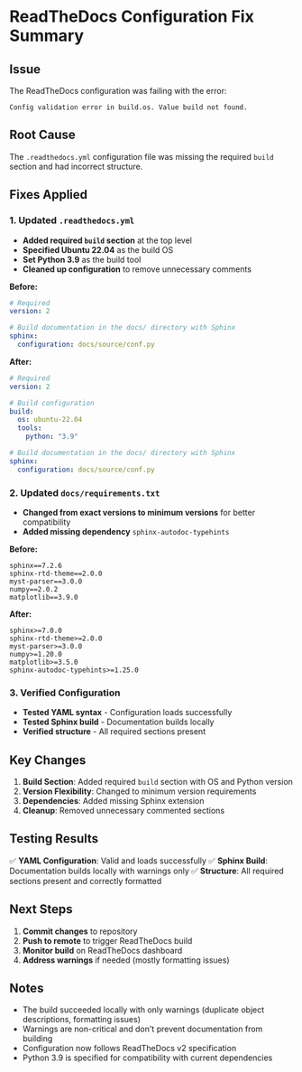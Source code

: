 # ReadTheDocs Configuration Fix Summary

## Issue
The ReadTheDocs configuration was failing with the error:
```
Config validation error in build.os. Value build not found.
```

## Root Cause
The `.readthedocs.yml` configuration file was missing the required `build` section and had incorrect structure.

## Fixes Applied

### 1. Updated `.readthedocs.yml`
- **Added required `build` section** at the top level
- **Specified Ubuntu 22.04** as the build OS
- **Set Python 3.9** as the build tool
- **Cleaned up configuration** to remove unnecessary comments

**Before:**
```yaml
# Required
version: 2

# Build documentation in the docs/ directory with Sphinx
sphinx:
  configuration: docs/source/conf.py
```

**After:**
```yaml
# Required
version: 2

# Build configuration
build:
  os: ubuntu-22.04
  tools:
    python: "3.9"

# Build documentation in the docs/ directory with Sphinx
sphinx:
  configuration: docs/source/conf.py
```

### 2. Updated `docs/requirements.txt`
- **Changed from exact versions to minimum versions** for better compatibility
- **Added missing dependency** `sphinx-autodoc-typehints`

**Before:**
```
sphinx==7.2.6
sphinx-rtd-theme==2.0.0
myst-parser==3.0.0
numpy==2.0.2
matplotlib==3.9.0
```

**After:**
```
sphinx>=7.0.0
sphinx-rtd-theme>=2.0.0
myst-parser>=3.0.0
numpy>=1.20.0
matplotlib>=3.5.0
sphinx-autodoc-typehints>=1.25.0
```

### 3. Verified Configuration
- **Tested YAML syntax** - Configuration loads successfully
- **Tested Sphinx build** - Documentation builds locally
- **Verified structure** - All required sections present

## Key Changes

1. **Build Section**: Added required `build` section with OS and Python version
2. **Version Flexibility**: Changed to minimum version requirements
3. **Dependencies**: Added missing Sphinx extension
4. **Cleanup**: Removed unnecessary commented sections

## Testing Results

✅ **YAML Configuration**: Valid and loads successfully
✅ **Sphinx Build**: Documentation builds locally with warnings only
✅ **Structure**: All required sections present and correctly formatted

## Next Steps

1. **Commit changes** to repository
2. **Push to remote** to trigger ReadTheDocs build
3. **Monitor build** on ReadTheDocs dashboard
4. **Address warnings** if needed (mostly formatting issues)

## Notes

- The build succeeded locally with only warnings (duplicate object descriptions, formatting issues)
- Warnings are non-critical and don't prevent documentation from building
- Configuration now follows ReadTheDocs v2 specification
- Python 3.9 is specified for compatibility with current dependencies
